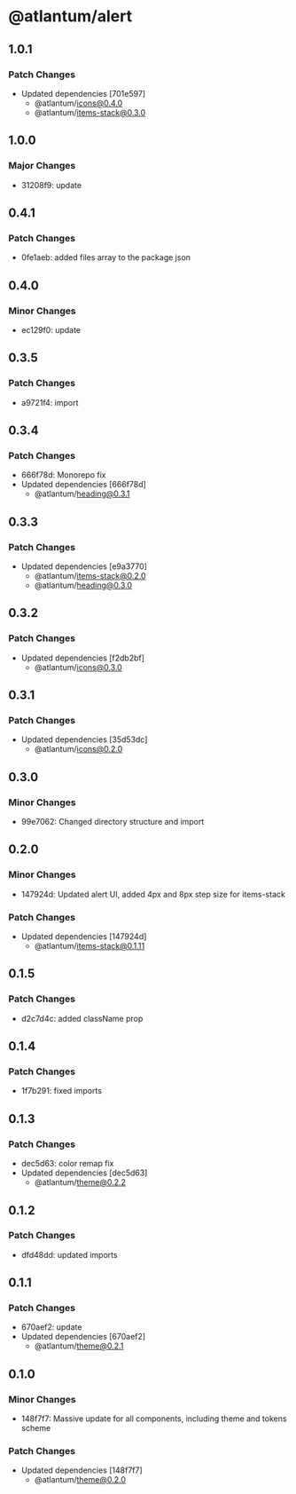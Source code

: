 # @atlantum/alert

## 1.0.1

### Patch Changes

-   Updated dependencies [701e597]
    -   @atlantum/icons@0.4.0
    -   @atlantum/items-stack@0.3.0

## 1.0.0

### Major Changes

-   31208f9: update

## 0.4.1

### Patch Changes

-   0fe1aeb: added files array to the package json

## 0.4.0

### Minor Changes

-   ec129f0: update

## 0.3.5

### Patch Changes

-   a9721f4: import

## 0.3.4

### Patch Changes

-   666f78d: Monorepo fix
-   Updated dependencies [666f78d]
    -   @atlantum/heading@0.3.1

## 0.3.3

### Patch Changes

-   Updated dependencies [e9a3770]
    -   @atlantum/items-stack@0.2.0
    -   @atlantum/heading@0.3.0

## 0.3.2

### Patch Changes

-   Updated dependencies [f2db2bf]
    -   @atlantum/icons@0.3.0

## 0.3.1

### Patch Changes

-   Updated dependencies [35d53dc]
    -   @atlantum/icons@0.2.0

## 0.3.0

### Minor Changes

-   99e7062: Changed directory structure and import

## 0.2.0

### Minor Changes

-   147924d: Updated alert UI, added 4px and 8px step size for items-stack

### Patch Changes

-   Updated dependencies [147924d]
    -   @atlantum/items-stack@0.1.11

## 0.1.5

### Patch Changes

-   d2c7d4c: added className prop

## 0.1.4

### Patch Changes

-   1f7b291: fixed imports

## 0.1.3

### Patch Changes

-   dec5d63: color remap fix
-   Updated dependencies [dec5d63]
    -   @atlantum/theme@0.2.2

## 0.1.2

### Patch Changes

-   dfd48dd: updated imports

## 0.1.1

### Patch Changes

-   670aef2: update
-   Updated dependencies [670aef2]
    -   @atlantum/theme@0.2.1

## 0.1.0

### Minor Changes

-   148f7f7: Massive update for all components, including theme and tokens scheme

### Patch Changes

-   Updated dependencies [148f7f7]
    -   @atlantum/theme@0.2.0
